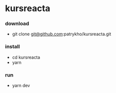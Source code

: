 # kursreacta

### download

- git clone git@github.com:patrykho/kursreacta.git

### install

- cd kursreacta
- yarn

### run

- yarn dev
